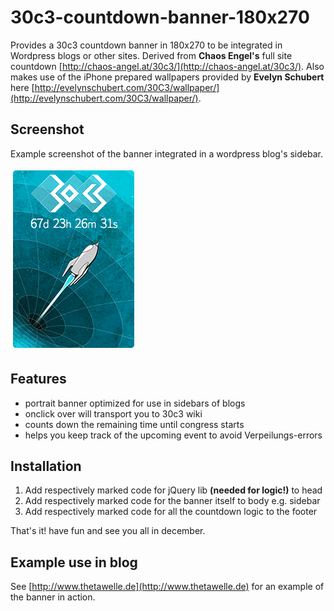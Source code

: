 30c3-countdown-banner-180x270
=============================

Provides a 30c3 countdown banner in 180x270 to be integrated in Wordpress blogs or other sites. Derived from **Chaos Engel's** full site countdown [http://chaos-angel.at/30c3/](http://chaos-angel.at/30c3/). Also makes use of the iPhone prepared wallpapers provided by **Evelyn Schubert** here [http://evelynschubert.com/30C3/wallpaper/](http://evelynschubert.com/30C3/wallpaper/).

## Screenshot

Example screenshot of the banner integrated in a wordpress blog's sidebar.

![image](https://github.com/trailblazr/30c3-countdown-banner-180x270/blob/master/30c3_banner_example.png?raw=true)

## Features

* portrait banner optimized for use in sidebars of blogs
* onclick over will transport you to 30c3 wiki
* counts down the remaining time until congress starts
* helps you keep track of the upcoming event to avoid Verpeilungs-errors

## Installation

1. Add respectively marked code for jQuery lib **(needed for logic!)** to head
2. Add respectively marked code for the banner itself to body e.g. sidebar
3. Add respectively marked code for all the countdown logic to the footer

That's it! have fun and see you all in december.

## Example use in blog

See [http://www.thetawelle.de](http://www.thetawelle.de) for an example of the banner in action.